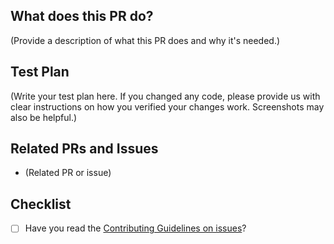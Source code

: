 <!--
Thank you for sending the PR! We appreciate you spending the time to work on these changes.

Help us understand your motivation by explaining why you decided to make this change.

You can learn more about contributing to appwrite here: https://github.com/N3v1/Calculator/blob/master/CONTRIBUTING.md

Happy contributing!

-->

## What does this PR do?

(Provide a description of what this PR does and why it's needed.)

## Test Plan

(Write your test plan here. If you changed any code, please provide us with clear instructions on how you verified your changes work. Screenshots may also be helpful.)

## Related PRs and Issues

- (Related PR or issue)

## Checklist

- [ ] Have you read the [Contributing Guidelines on issues](https://github.com/N3v1/Calculator/blob/master/CONTRIBUTING.md)?
